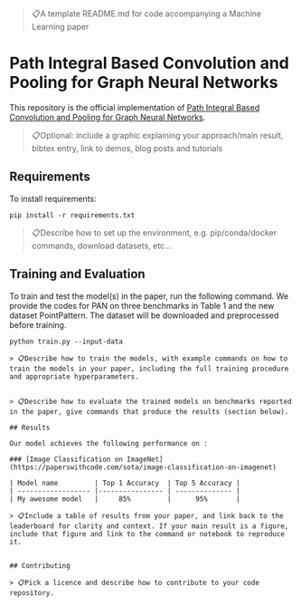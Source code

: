 > 📋A template README.md for code accompanying a Machine Learning paper

# Path Integral Based Convolution and Pooling for Graph Neural Networks

This repository is the official implementation of [Path Integral Based Convolution and Pooling for Graph Neural Networks](https://arxiv.org/abs/). 

> 📋Optional: include a graphic explaining your approach/main result, bibtex entry, link to demos, blog posts and tutorials

## Requirements

To install requirements:

```setup
pip install -r requirements.txt
```

> 📋Describe how to set up the environment, e.g. pip/conda/docker commands, download datasets, etc...

## Training and Evaluation

To train and test the model(s) in the paper, run the following command. We provide the codes for PAN on three benchmarks in Table 1 and the new dataset PointPattern. The dataset will be downloaded and preprocessed before training. 

```PANConv+PANPool on MUTAG
python train.py --input-data

> 📋Describe how to train the models, with example commands on how to train the models in your paper, including the full training procedure and appropriate hyperparameters.


> 📋Describe how to evaluate the trained models on benchmarks reported in the paper, give commands that produce the results (section below).

## Results

Our model achieves the following performance on :

### [Image Classification on ImageNet](https://paperswithcode.com/sota/image-classification-on-imagenet)

| Model name         | Top 1 Accuracy  | Top 5 Accuracy |
| ------------------ |---------------- | -------------- |
| My awesome model   |     85%         |      95%       |

> 📋Include a table of results from your paper, and link back to the leaderboard for clarity and context. If your main result is a figure, include that figure and link to the command or notebook to reproduce it. 


## Contributing

> 📋Pick a licence and describe how to contribute to your code repository. 
